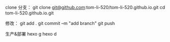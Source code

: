 clone 分支：
git clone git@github.com:tom-li-520/tom-li-520.github.io.git
cd tom-li-520.github.io.git

修改：
git add .
git commit –m "add branch"
git push 

生产&部署
hexo g
hexo d
